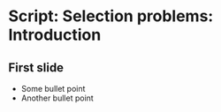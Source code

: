 # Script: Selection problems: Introduction

## First slide

- Some bullet point
- Another bullet point
